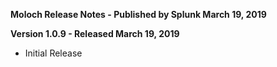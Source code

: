 **Moloch Release Notes - Published by Splunk March 19, 2019**


**Version 1.0.9 - Released March 19, 2019**

* Initial Release
